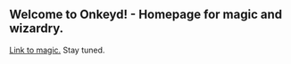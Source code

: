 ## Welcome to Onkeyd! - Homepage for magic and wizardry.
<a href="https://github.com/Onkeyd">Link to magic.</a>
Stay tuned.
